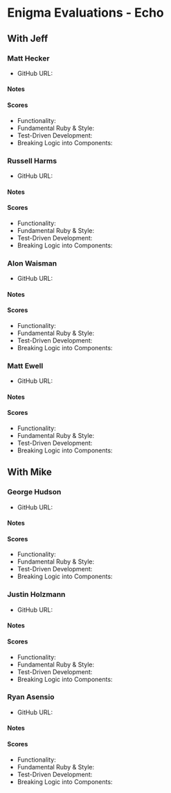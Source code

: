 # Enigma Evaluations - Echo

## With Jeff

### Matt Hecker

* GitHub URL:

#### Notes

#### Scores

* Functionality:
* Fundamental Ruby & Style:
* Test-Driven Development:
* Breaking Logic into Components:

### Russell Harms

* GitHub URL:

#### Notes

#### Scores

* Functionality:
* Fundamental Ruby & Style:
* Test-Driven Development:
* Breaking Logic into Components:

### Alon Waisman

* GitHub URL:

#### Notes

#### Scores

* Functionality:
* Fundamental Ruby & Style:
* Test-Driven Development:
* Breaking Logic into Components:

### Matt Ewell

* GitHub URL:

#### Notes

#### Scores

* Functionality:
* Fundamental Ruby & Style:
* Test-Driven Development:
* Breaking Logic into Components:


## With Mike

### George Hudson

* GitHub URL:

#### Notes

#### Scores

* Functionality:
* Fundamental Ruby & Style:
* Test-Driven Development:
* Breaking Logic into Components:

### Justin Holzmann

* GitHub URL:

#### Notes

#### Scores

* Functionality:
* Fundamental Ruby & Style:
* Test-Driven Development:
* Breaking Logic into Components:

### Ryan Asensio

* GitHub URL:

#### Notes

#### Scores

* Functionality:
* Fundamental Ruby & Style:
* Test-Driven Development:
* Breaking Logic into Components:
